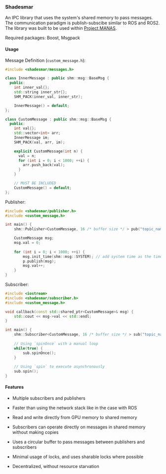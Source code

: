 ### Shadesmar

An IPC library that uses the system's shared memory to pass messages. 
The communication paradigm is publish-subscibe similar to ROS and ROS2.
The library was built to be used within [Project MANAS](www.projectmanas.in).

Required packages: Boost, Msgpack

#### Usage

Message Definition (`custom_message.h`):
```c++
#include <shadesmar/messages.h>

class InnerMessage : public shm::msg::BaseMsg {
  public:
    int inner_val{};
    std::string inner_str{};
    SHM_PACK(inner_val, inner_str);

    InnerMessage() = default;
};

class CustomMessage : public shm::msg::BaseMsg {
  public:
    int val{};
    std::vector<int> arr;
    InnerMessage im;
    SHM_PACK(val, arr, im);

    explicit CustomMessage(int n) {
      val = n;
      for (int i = 0; i < 1000; ++i) {
        arr.push_back(val);
      }
    }

    // MUST BE INCLUDED
    CustomMessage() = default;
};
```

Publisher:
```c++
#include <shadesmar/publisher.h>
#include <custom_message.h>

int main() {
    shm::Publisher<CustomMessage, 16 /* buffer size */ > pub("topic_name");

    CustomMessage msg;
    msg.val = 0;
    
    for (int i = 0; i < 1000; ++i) {
        msg.init_time(shm::msg::SYSTEM); // add system time as the timestamp
        p.publish(msg);
        msg.val++;
    }
}   
```

Subscriber:
```c++
#include <iostream>
#include <shadesmar/subscriber.h>
#include <custom_message.h>

void callback(const std::shared_ptr<CustomMessage>& msg) {
    std::cout << msg->val << std::endl;
}

int main() {
    shm::Subscriber<CustomMessage, 16 /* buffer size */ > sub("topic_name", callback);
    
    // Using `spinOnce` with a manual loop
    while(true) {
        sub.spinOnce();
    }
    
    // Using `spin` to execute asynchronously
    sub.spin();
}
```

#### Features

* Multiple subscribers and publishers

* Faster than using the network stack like in the case with ROS

* Read and write directly from GPU memory to shared memory

* Subscribers can operate directly on messages in shared memory without making copies

* Uses a circular buffer to pass messages between publishers and subscribers

* Minimal usage of locks, and uses sharable locks where possible

* Decentralized, without resource starvation
